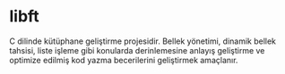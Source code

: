 # libft
C dilinde kütüphane geliştirme projesidir. Bellek yönetimi, dinamik bellek tahsisi, liste
işleme gibi konularda derinlemesine anlayış geliştirme ve optimize edilmiş kod yazma
becerilerini geliştirmek amaçlanır.
